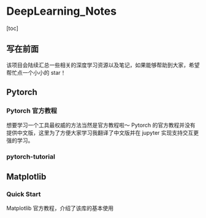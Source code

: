 # DeepLearning_Notes
[toc]
## 写在前面

该项目会陆续汇总一些相关的深度学习资源以及笔记，如果能够帮助到大家，希望帮忙点一个小小的 star！

## Pytorch

### Pytorch 官方教程

想要学习一个工具最权威的方法当然是官方教程啦～
Pytorch 的官方教程并没有提供中文版，这里为了方便大家学习我翻译了中文版并在 jupyter 实现支持交互更强的学习。

### pytorch-tutorial

## Matplotlib

### Quick Start

Matplotlib 官方教程，介绍了该库的基本使用